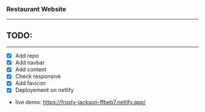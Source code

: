 ### Restaurant Website
----

## TODO:
----

* [x] Add repo
* [x] Add navbar
* [x] Add content
* [x] Check responsive
* [x] Add favicon
* [x] Deployement on netlify

* live demo: https://frosty-jackson-ffbeb7.netlify.app/
